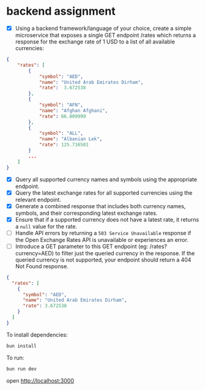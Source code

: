 # backend assignment

- [x] Using a backend framework/language of your choice, create a simple microservice that exposes a single GET endpoint /rates which returns a response for the exchange rate of 1 USD to a list of all available currencies:

```json
{
    "rates": [
        {
            "symbol": "AED",
            "name": "United Arab Emirates Dirham",
            "rate":  3.672538
        },
        {
            "symbol": "AFN",
            "name": "Afghan Afghani",
            "rate": 66.809999
        },
        {
            "symbol": "ALL",
            "name": "Albanian Lek",
            "rate": 125.716501
        }
        ...
    ]
}
```

- [x] Query all supported currency names and symbols using the appropriate endpoint.
- [x] Query the latest exchange rates for all supported currencies using the relevant endpoint.
- [x] Generate a combined response that includes both currency names, symbols, and their corresponding latest exchange rates.
- [x] Ensure that if a supported currency does not have a latest rate, it returns a `null` value for the rate.
- [ ] Handle API errors by returning a `503 Service Unavailable` response if the Open Exchange Rates API is unavailable or experiences an error.
- [ ] Introduce a GET parameter to this GET endpoint (eg: /rates?currency=AED) to filter just the queried currency in the response. If the queried currency is not supported, your endpoint should return a 404 Not Found response.

```json
{
  "rates": [
    {
      "symbol": "AED",
      "name": "United Arab Emirates Dirham",
      "rate": 3.672538
    }
  ]
}
```

To install dependencies:

```sh
bun install
```

To run:

```sh
bun run dev
```

open <http://localhost:3000>

